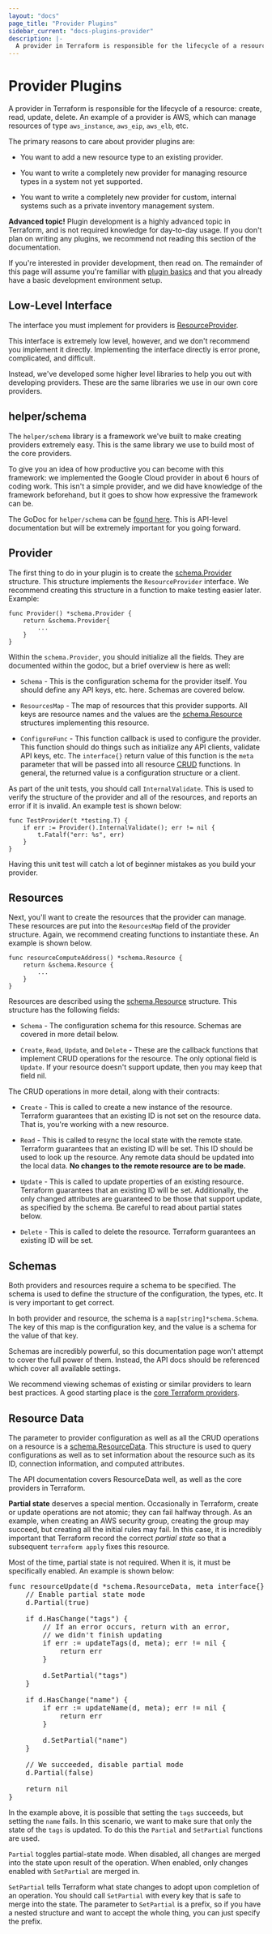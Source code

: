 ```yaml
---
layout: "docs"
page_title: "Provider Plugins"
sidebar_current: "docs-plugins-provider"
description: |-
  A provider in Terraform is responsible for the lifecycle of a resource: create, read, update, delete. An example of a provider is AWS, which can manage resources of type `aws_instance`, `aws_eip`, `aws_elb`, etc.
---
```


# Provider Plugins

A provider in Terraform is responsible for the lifecycle of a resource:
create, read, update, delete. An example of a provider is AWS, which
can manage resources of type `aws_instance`, `aws_eip`, `aws_elb`, etc.

The primary reasons to care about provider plugins are:

  * You want to add a new resource type to an existing provider.

  * You want to write a completely new provider for managing resource
    types in a system not yet supported.

  * You want to write a completely new provider for custom, internal
    systems such as a private inventory management system.

<div class="alert alert-block alert-warning">
<strong>Advanced topic!</strong> Plugin development is a highly advanced
topic in Terraform, and is not required knowledge for day-to-day usage.
If you don't plan on writing any plugins, we recommend not reading
this section of the documentation.
</div>

If you're interested in provider development, then read on. The remainder
of this page will assume you're familiar with
[plugin basics](/docs/plugins/basics.html) and that you already have
a basic development environment setup.

## Low-Level Interface

The interface you must implement for providers is
[ResourceProvider](https://github.com/hashicorp/terraform/blob/master/terraform/resource_provider.go).

This interface is extremely low level, however, and we don't recommend
you implement it directly. Implementing the interface directly is error
prone, complicated, and difficult.

Instead, we've developed some higher level libraries to help you out
with developing providers. These are the same libraries we use in our
own core providers.

## helper/schema

The `helper/schema` library is a framework we've built to make creating
providers extremely easy. This is the same library we use to build most
of the core providers.

To give you an idea of how productive you can become with this framework:
we implemented the Google Cloud provider in about 6 hours of coding work.
This isn't a simple provider, and we did have knowledge of
the framework beforehand, but it goes to show how expressive the framework
can be.

The GoDoc for `helper/schema` can be
[found here](http://godoc.org/github.com/hashicorp/terraform/helper/schema).
This is API-level documentation but will be extremely important
for you going forward.

## Provider

The first thing to do in your plugin is to create the
[schema.Provider](http://godoc.org/github.com/hashicorp/terraform/helper/schema#Provider) structure.
This structure implements the `ResourceProvider` interface. We
recommend creating this structure in a function to make testing easier
later. Example:

```
func Provider() *schema.Provider {
	return &schema.Provider{
		...
	}
}
```

Within the `schema.Provider`, you should initialize all the fields. They
are documented within the godoc, but a brief overview is here as well:

  * `Schema` - This is the configuration schema for the provider itself.
      You should define any API keys, etc. here. Schemas are covered below.

  * `ResourcesMap` - The map of resources that this provider supports.
      All keys are resource names and the values are the
      [schema.Resource](http://godoc.org/github.com/hashicorp/terraform/helper/schema#Resource) structures implementing this resource.

  * `ConfigureFunc` - This function callback is used to configure the
      provider. This function should do things such as initialize any API
      clients, validate API keys, etc. The `interface{}` return value of
      this function is the `meta` parameter that will be passed into all
      resource [CRUD](http://en.wikipedia.org/wiki/Create,_read,_update_and_delete)
      functions. In general, the returned value is a configuration structure
      or a client.

As part of the unit tests, you should call `InternalValidate`. This is used
to verify the structure of the provider and all of the resources, and reports
an error if it is invalid. An example test is shown below:

```
func TestProvider(t *testing.T) {
	if err := Provider().InternalValidate(); err != nil {
		t.Fatalf("err: %s", err)
	}
}
```

Having this unit test will catch a lot of beginner mistakes as you build
your provider.

## Resources

Next, you'll want to create the resources that the provider can manage.
These resources are put into the `ResourcesMap` field of the provider
structure. Again, we recommend creating functions to instantiate these.
An example is shown below.

```
func resourceComputeAddress() *schema.Resource {
	return &schema.Resource {
		...
	}
}
```

Resources are described using the
[schema.Resource](http://godoc.org/github.com/hashicorp/terraform/helper/schema#Resource)
structure. This structure has the following fields:

  * `Schema` - The configuration schema for this resource. Schemas are
      covered in more detail below.

  * `Create`, `Read`, `Update`, and `Delete` - These are the callback
      functions that implement CRUD operations for the resource. The only
      optional field is `Update`. If your resource doesn't support update, then
      you may keep that field nil.

The CRUD operations in more detail, along with their contracts:

  * `Create` - This is called to create a new instance of the resource.
      Terraform guarantees that an existing ID is not set on the resource
      data. That is, you're working with a new resource.

  * `Read` - This is called to resync the local state with the remote state.
      Terraform guarantees that an existing ID will be set. This ID should be
      used to look up the resource. Any remote data should be updated into
      the local data. **No changes to the remote resource are to be made.**

  * `Update` - This is called to update properties of an existing resource.
      Terraform guarantees that an existing ID will be set. Additionally,
      the only changed attributes are guaranteed to be those that support
      update, as specified by the schema. Be careful to read about partial
      states below.

  * `Delete` - This is called to delete the resource. Terraform guarantees
      an existing ID will be set.

## Schemas

Both providers and resources require a schema to be specified. The schema
is used to define the structure of the configuration, the types, etc. It is
very important to get correct.

In both provider and resource, the schema is a `map[string]*schema.Schema`.
The key of this map is the configuration key, and the value is a schema for
the value of that key.

Schemas are incredibly powerful, so this documentation page won't attempt
to cover the full power of them. Instead, the API docs should be referenced
which cover all available settings.

We recommend viewing schemas of existing or similar providers to learn
best practices. A good starting place is the
[core Terraform providers](https://github.com/hashicorp/terraform/tree/master/builtin/providers).

## Resource Data

The parameter to provider configuration as well as all the CRUD operations
on a resource is a
[schema.ResourceData](http://godoc.org/github.com/hashicorp/terraform/helper/schema#ResourceData).
This structure is used to query configurations as well as to set information
about the resource such as its ID, connection information, and computed
attributes.

The API documentation covers ResourceData well, as well as the core providers
in Terraform.

**Partial state** deserves a special mention. Occasionally in Terraform, create or
update operations are not atomic; they can fail halfway through. As an example,
when creating an AWS security group, creating the group may succeed,
but creating all the initial rules may fail. In this case, it is incredibly
important that Terraform record the correct _partial state_ so that a
subsequent `terraform apply` fixes this resource.

Most of the time, partial state is not required. When it is, it must be
specifically enabled. An example is shown below:

<pre class="prettyprint">
func resourceUpdate(d *schema.ResourceData, meta interface{}) error {
	// Enable partial state mode
	d.Partial(true)

	if d.HasChange("tags") {
		// If an error occurs, return with an error,
		// we didn't finish updating
		if err := updateTags(d, meta); err != nil {
			return err
		}

		d.SetPartial("tags")
	}

	if d.HasChange("name") {
		if err := updateName(d, meta); err != nil {
			return err
		}

		d.SetPartial("name")
	}

	// We succeeded, disable partial mode
	d.Partial(false)

	return nil
}
</pre>

In the example above, it is possible that setting the `tags` succeeds,
but setting the `name` fails. In this scenario, we want to make sure
that only the state of the `tags` is updated. To do this the
`Partial` and `SetPartial` functions are used.

`Partial` toggles partial-state mode. When disabled, all changes are merged
into the state upon result of the operation. When enabled, only changes
enabled with `SetPartial` are merged in.

`SetPartial` tells Terraform what state changes to adopt upon completion
of an operation. You should call `SetPartial` with every key that is safe
to merge into the state. The parameter to `SetPartial` is a prefix, so
if you have a nested structure and want to accept the whole thing,
you can just specify the prefix.
